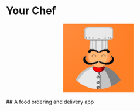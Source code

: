 # Your Chef
<p align="center">
  <img width="192" height="188" src="assets/images/logo.png">
</p>
## A food ordering and delivery app